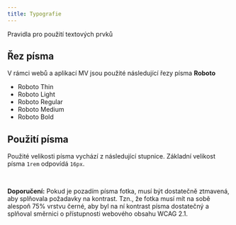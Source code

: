 ```yaml
---
title: Typografie
---
```

<script setup>
import { fonts } from "../../core/src/data/font-definitions.js";
import FontList from '../.vitepress/theme/components/parts/FontList.vue'
</script>
Pravidla pro použití textových prvků

## Řez písma
V rámci webů a aplikací MV jsou použité následující řezy písma **Roboto**

- Roboto Thin
- Roboto Light
- Roboto Regular
- Roboto Medium
- Roboto Bold

## Použití písma
Použité velikosti písma vychází z následující stupnice. Základní velikost písma `1rem` odpovídá `16px`.

<FontList :fonts="fonts"/>
<br>

**Doporučení:** Pokud je pozadím písma fotka, musí být dostatečně ztmavená, aby splňovala požadavky na kontrast. Tzn., že fotka musí mít na sobě alespoň 75% vrstvu černé, aby byl na ní kontrast písma dostatečný a splňoval směrnici o přístupnosti webového obsahu WCAG 2.1.